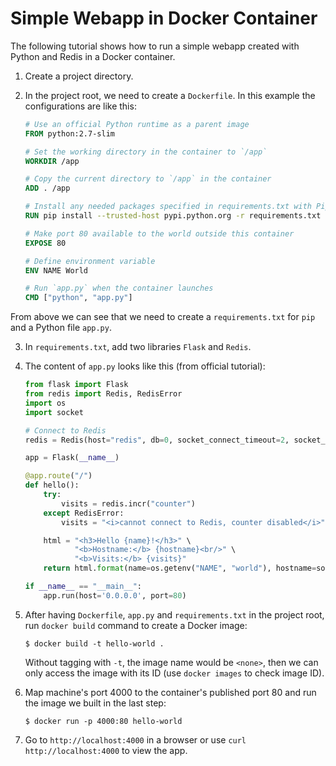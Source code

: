 # Simple Webapp in Docker Container

The following tutorial shows how to run a simple webapp created with Python and Redis in a Docker container.

1. Create a project directory.

2. In the project root, we need to create a `Dockerfile`. In this example the configurations are like this:

    ```Dockerfile
    # Use an official Python runtime as a parent image
    FROM python:2.7-slim

    # Set the working directory in the container to `/app`
    WORKDIR /app

    # Copy the current directory to `/app` in the container
    ADD . /app

    # Install any needed packages specified in requirements.txt with Pip
    RUN pip install --trusted-host pypi.python.org -r requirements.txt

    # Make port 80 available to the world outside this container
    EXPOSE 80

    # Define environment variable
    ENV NAME World

    # Run `app.py` when the container launches
    CMD ["python", "app.py"]
    ```

  From above we can see that we need to create a `requirements.txt` for `pip` and a Python file `app.py`.

3. In `requirements.txt`, add two libraries `Flask` and `Redis`.

4. The content of `app.py` looks like this (from official tutorial):

    ```python
    from flask import Flask
    from redis import Redis, RedisError
    import os
    import socket

    # Connect to Redis
    redis = Redis(host="redis", db=0, socket_connect_timeout=2, socket_timeout=2)

    app = Flask(__name__)

    @app.route("/")
    def hello():
        try:
            visits = redis.incr("counter")
        except RedisError:
            visits = "<i>cannot connect to Redis, counter disabled</i>"

        html = "<h3>Hello {name}!</h3>" \
               "<b>Hostname:</b> {hostname}<br/>" \
               "<b>Visits:</b> {visits}"
        return html.format(name=os.getenv("NAME", "world"), hostname=socket.gethostname(), visits=visits)

    if __name__ == "__main__":
        app.run(host='0.0.0.0', port=80)
    ```

5. After having `Dockerfile`, `app.py` and `requirements.txt` in the project root, run `docker build` command to create a Docker image:

    ```console
    $ docker build -t hello-world .
    ```

    Without tagging with `-t`, the image name would be `<none>`, then we can only access the image with its ID (use `docker images` to check image ID).

6. Map machine's port 4000 to the container's published port 80 and run the image we built in the last step:

    ```console
    $ docker run -p 4000:80 hello-world
    ```

7. Go to `http://localhost:4000` in a browser or use `curl http://localhost:4000` to view the app.
